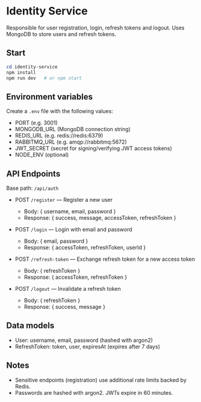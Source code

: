 # Identity Service

Responsible for user registration, login, refresh tokens and logout. Uses MongoDB to store users and refresh tokens.

## Start

```powershell
cd identity-service
npm install
npm run dev   # or npm start
```

## Environment variables

Create a `.env` file with the following values:

- PORT (e.g. 3001)
- MONGODB_URL (MongoDB connection string)
- REDIS_URL (e.g. redis://redis:6379)
- RABBITMQ_URL (e.g. amqp://rabbitmq:5672)
- JWT_SECRET (secret for signing/verifying JWT access tokens)
- NODE_ENV (optional)

## API Endpoints

Base path: `/api/auth`

- POST `/register` — Register a new user
  - Body: { username, email, password }
  - Response: { success, message, accessToken, refreshToken }

- POST `/login` — Login with email and password
  - Body: { email, password }
  - Response: { accessToken, refreshToken, userId }

- POST `/refresh-token` — Exchange refresh token for a new access token
  - Body: { refreshToken }
  - Response: { accessToken, refreshToken }

- POST `/logout` — Invalidate a refresh token
  - Body: { refreshToken }
  - Response: { success, message }

## Data models

- User: username, email, password (hashed with argon2)
- RefreshToken: token, user, expiresAt (expires after 7 days)

## Notes

- Sensitive endpoints (registration) use additional rate limits backed by Redis.
- Passwords are hashed with argon2. JWTs expire in 60 minutes.
